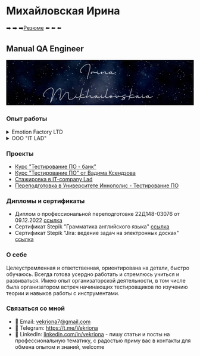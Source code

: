 # Михайловская Ирина
 ➡️ ➡️ ➡️[Резюме](https://drive.google.com/file/d/1ERMn_zGa_3jJsmRMWeBN6RGo197TzjpI/view?usp=drive_link) ⬅️ ⬅️ ⬅️
## Manual QA Engineer

![Тут должна быть красивая картинка](shot_231118_141127.jpg)

### Опыт работы

<details>
<summary>Emotion Factory LTD</summary>

- Quality Assurance Engineer
- Июль 2023 - настоящее время
- - Проведение функционального и нефункционального тестирования, включая:
  - тестирование API (Postman)
  - кроссбраузерное тестирование (BrowserStack)
  - regression, smoke, retesting, black box, usability, GUI, UI/UX (Figma, PixelPerfect)
- - Тестирование спринтовых задач, отладка с разработчиками
- - Проектирование и разработка тестовых артефактов: чек-листы и тест-кейсы на основе требований (Tuskr)
- - Ведение и поддержание документации для QA команды в Confluence
- - Локализация, документирование и сопровождение дефектов в Jira
- - Управление командой тестирования (координация, коммуникация, написание инструкций, планирование и создание регламентов)
- - Работа с базой данных (DBeaver)
- - **Достижения:**
  - Была инициатором и успешно внедрила тест-менеджмент систему на проекте
  - Участвовала на проекте с момента его начала до успешного выхода в прод
- **Инструменты:**
  - Postman, BrowserStack, DevTools, DBeaver, Jira, Confluence, Figma, Tuskr, PixelPerfect
</details>

<details>
<summary>ООО "IT LAD"</summary>

- QA Engineer Trainee
- Сентябрь 2022 - Апрель 2023 (8 месяцев)
- - Участие в построении и оптимизации процессов на проекте, включая процесс тестирования
- - Активное участие в реализации проекта с момента его начала до завершения
- - Тестирование API с использованием инструментов Postman и Swagger
- - Создание и разработка тестовых артефактов, таких как: тест стратегия, тест-план, чек-листы, тест-кейсы, баг-репорты
- - Ведение тестовой документации в Tuskr
- - Локализация, документирование и сопровождение дефектов в YouTrack
- - Тестирование требований
- - Работа с макетами в Figma и PixelPerfect (интерпретация и анализ макетов для формирования тестовых сценариев)
- - Составление майнмапы на основе макета и требований проекта для планирования тестирования
- - Работа по Agile-методологии (Scrum)
- **Инструменты:**
  - Swagger, Postman, Tuskr, YouTrack, DevTools, DBeaver, Figma, PixelPerfect
</details>

</details>

### Проекты

- [Курс "Тестирование ПО - банк"](Projects/Testing-PO-Bank/README.md)
- [Курс "Тестирование ПО" от Вадима Ксендзова](Projects/Testing-PO-Ksendzov/README.md)
- [Стажировка в IT-company Lad](Projects/Internship-IT-Company-Lad/README.md)
- [Переподготовка в Университете Иннополис - Тестирование ПО](Projects/Innopolis-Test-Training/README.md)

### Дипломы и сертификаты
- Диплом о профессиональной переподготовке 22Д148-03076 от 09.12.2022 [ссылка](https://drive.google.com/file/d/1FNvciNzPpWo7vrhcjW_3akCvGUYNF1I5/view)
- Сертификат Stepik "Грамматика английского языка" [ссылка](https://stepik.org/certificate/a7bfa2723ed38bdffff82e4d4a3f53bb152bdb1a.pdf)
- Сертификат Stepik "Jira: ведение задач на электронных досках" [ссылка](https://stepik.org/certificate/7d718e3a9b27f5b3dfa79f1b6d915b4d5a5155ae.pdf)

### О себе
Целеустремленная и ответственная, ориентирована на детали, быстро обучаюсь. Всегда готова усердно работать и стремлюсь учиться и развиваться. Имею опыт организаторской деятельности, в том числе была организатором встреч начинающих тестировщиков по изучению теории и навыков работы с инструментами.

### Связаться со мной
- 📧 Email: vekriona7@gmail.com
- 💌 Telegram: https://t.me/Vekriona
- 💼 LinkedIn: [linkedin.com/in/vekriona](https://www.linkedin.com/in/vekriona/) - пишу статьи и посты на профессиональную тематику, с радостью приму вас в контакты для обмена опытом и знаний, welcome
